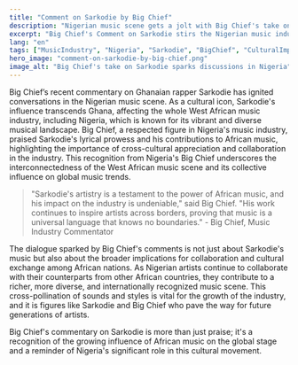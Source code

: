```yaml
---
title: "Comment on Sarkodie by Big Chief"
description: "Nigerian music scene gets a jolt with Big Chief's take on Sarkodie"
excerpt: "Big Chief's Comment on Sarkodie stirs the Nigerian music industry"
lang: "en"
tags: ["MusicIndustry", "Nigeria", "Sarkodie", "BigChief", "CulturalImpact"]
hero_image: "comment-on-sarkodie-by-big-chief.png"
image_alt: "Big Chief's take on Sarkodie sparks discussions in Nigeria"
---
```


Big Chief’s recent commentary on Ghanaian rapper Sarkodie has ignited conversations in the Nigerian music scene. As a cultural icon, Sarkodie's influence transcends Ghana, affecting the whole West African music industry, including Nigeria, which is known for its vibrant and diverse musical landscape. Big Chief, a respected figure in Nigeria's music industry, praised Sarkodie's lyrical prowess and his contributions to African music, highlighting the importance of cross-cultural appreciation and collaboration in the industry. This recognition from Nigeria's Big Chief underscores the interconnectedness of the West African music scene and its collective influence on global music trends.

> "Sarkodie's artistry is a testament to the power of African music, and his impact on the industry is undeniable," said Big Chief. "His work continues to inspire artists across borders, proving that music is a universal language that knows no boundaries." - Big Chief, Music Industry Commentator

The dialogue sparked by Big Chief's comments is not just about Sarkodie's music but also about the broader implications for collaboration and cultural exchange among African nations. As Nigerian artists continue to collaborate with their counterparts from other African countries, they contribute to a richer, more diverse, and internationally recognized music scene. This cross-pollination of sounds and styles is vital for the growth of the industry, and it is figures like Sarkodie and Big Chief who pave the way for future generations of artists.

Big Chief's commentary on Sarkodie is more than just praise; it's a recognition of the growing influence of African music on the global stage and a reminder of Nigeria's significant role in this cultural movement.